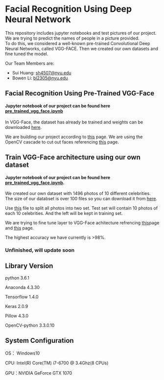 # Facial Recognition Using Deep Neural Network

This repository includes jupyter notebooks and test pictures of our project.
We are trying to predict the names of people in a picture provided.  
To do this, we considered a well-known pre-trained Convolutional Deep Neural Networks, called VGG-FACE.
Then we created our own datasets and fine tuned the model.

Our Team Members are:
* Sui Huang: sh4507@nyu.edu
* Bowen Li: bl2305@nyu.edu

## Facial Recognition Using Pre-Trained VGG-Face
#### Jupyter notebook of our project can be found here [pre_trained_vgg_face.ipynb](https://github.com/skylarhuang/ML_project/blob/master/pre_trained_vgg_face.ipynb)

In VGG-Face, the dataset has already be trained and weights can be downloaded [here](http:http://www.robots.ox.ac.uk/~vgg/software/vgg_face/src/vgg_face_matconvnet.tar.gz).

We are building our project according to [this](https://aboveintelligent.com/face-recognition-with-keras-and-opencv-2baf2a83b799) page.
We are using the OpenCV cascade to cut out faces referencing [this](https://realpython.com/blog/python/face-recognition-with-python/)  page.

## Train VGG-Face architecture using our own dataset
#### Jupyter notebook of our project can be found here [pre_trained_vgg_face.ipynb](https://github.com/skylarhuang/ML_project/blob/master/Fine_Tuning_Vgg_Face.ipynb).

We created our own dataset with 1496 photos of 10 different celebrities. 
The size of our databset is over 100 files so you can download it from [here](https://drive.google.com/a/nyu.edu/file/d/1hgcajyL_qAPl61nkU1NVft-JNaw6L9Lo/view?usp=sharing).

Use [this](https://github.com/skylarhuang/ML_project/blob/master/create_test.ipynb) file to split all photos into two set. Test set will contain 10 photos of each 10 celebrities. And the left will be kept in training set.

We are trying to fine tune layer to VGG-Face achitecture refrencing [this](https://blog.keras.io/building-powerful-image-classification-models-using-very-little-data.html)page and [this](https://github.com/rcmalli/keras-vggface) page.

The highest accuracy we have currently is >98%.

### Unfinished, will update soon

## Library Version
python 3.6.1

Anaconda 4.3.30

Tensorflow 1.4.0

Keras 2.0.9

Pillow 4.3.0

OpenCV-python 3.3.0.10

## System Configuration
OS： Windows10

CPU: Intel(R) Core(TM) i7-6700 @ 3.4Ghz(8 CPUs)

GPU：NVIDIA GeForce GTX 1070 
